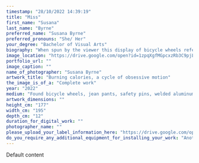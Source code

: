 ```yaml
---
timestamp: "28/10/2022 14:39:19"
title: "Miss"
first_name: "Susana"
last_name: "Byrne"
preferred_name: "Susana Byrne"
preferred_pronouns: "She/ Her"
your_degree: "Bachelor of Visual Arts"
biography: "When spun by the viewer this display of bicycle wheels refers to the obsessive cycle of exercise I engaged in, to compensate for binge eating. This repetitive motion of spinning wheels creates continuous movement that leads to no clear outcome, embodying the toxic cycle that is binge eating and compulsive exercise. Intertwined between the spokes of the wheels are pairs of jeans I have held onto for many years. No longer fitting me, these jeans have been a source of ‘motivation', encouraging me to lose weight in order to someday fit in them again. However, it is through this very clothing that my eating disorder and compulsive exercise habits have been sustained. Acting as the fuel behind this toxic cycle of exercise I have cathartically ripped apart the very thing that has caused much of my distress, leaving behind entangled and disorientated remnants of my past."
image_location: "https://drive.google.com/open?id=1zpqXgfMGpcxzRb3C9pjL8FVv6knQDnRa"
portfolio_url: ""
image_caption: ""
name_of_photographer: "Susana Byrne"
artwork_title: "Burning calories, a cycle of obsessive motion"
the_image_is_of_a: "Complete work"
year: "2022"
medium: "Found bicycle wheels, jean pants, safety pins, welded aluminum square box tube, nylon rope."
artwork_dimensions: ""
height_cm: "177"
width_cm: "195"
depth_cm: "12"
duration_for_digital_work: ""
photographer_name: ""
please_upload_your_label_information_here: "https://drive.google.com/open?id=1zbHH6nbybmC9Mmk7ZIRJDDJA3sMbscXa"
do_you_require_any_additional_equipment_for_installing_your_work: "Another label stating: I’m interactive, please spin me."
---
```


Default content